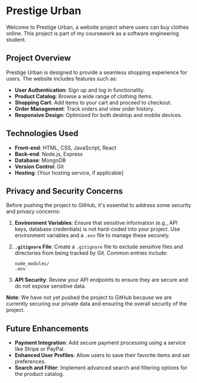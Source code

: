 # Prestige Urban

Welcome to Prestige Urban, a website project where users can buy clothes online. This project is part of my coursework as a software engineering student.

## Project Overview

Prestige Urban is designed to provide a seamless shopping experience for users. The website includes features such as:

- **User Authentication**: Sign up and log in functionality.
- **Product Catalog**: Browse a wide range of clothing items.
- **Shopping Cart**: Add items to your cart and proceed to checkout.
- **Order Management**: Track orders and view order history.
- **Responsive Design**: Optimized for both desktop and mobile devices.

## Technologies Used

- **Front-end**: HTML, CSS, JavaScript, React
- **Back-end**: Node.js, Express
- **Database**: MongoDB
- **Version Control**: Git
- **Hosting**: [Your hosting service, if applicable]

## Privacy and Security Concerns

Before pushing the project to GitHub, it's essential to address some security and privacy concerns:

1. **Environment Variables**: Ensure that sensitive information (e.g., API keys, database credentials) is not hard-coded into your project. Use environment variables and a `.env` file to manage these securely.

2. **`.gitignore` File**: Create a `.gitignore` file to exclude sensitive files and directories from being tracked by Git. Common entries include:

    ```plaintext
    node_modules/
    .env
    ```

3. **API Security**: Review your API endpoints to ensure they are secure and do not expose sensitive data.

**Note**: We have not yet pushed the project to GitHub because we are currently securing our private data and ensuring the overall security of the project.

## Future Enhancements

- **Payment Integration**: Add secure payment processing using a service like Stripe or PayPal.
- **Enhanced User Profiles**: Allow users to save their favorite items and set preferences.
- **Search and Filter**: Implement advanced search and filtering options for the product catalog.
